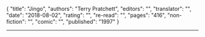 {
"title": "Jingo",
"authors": "Terry Pratchett",
"editors": "",
"translator": "",
"date": "2018-08-02",
"rating": "",
"re-read": "",
"pages": "416",
"non-fiction": "",
"comic": "",
"published": "1997"
}

---
